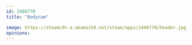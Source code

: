 ```yaml
---
id: 2406770
title: "Bodycam"

image: https://steamcdn-a.akamaihd.net/steam/apps/2406770/header.jpg
opinions:
---
```

